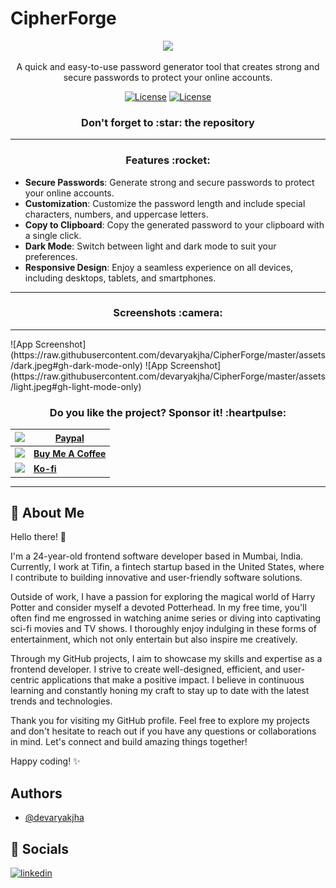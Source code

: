 # CipherForge

<p align="center">
    <img src="https://media.githubusercontent.com/media/devaryakjha/CipherForge/master/assets/logo.png" height="72">
</p>
<!-- Generate secure and strong passwords effortlessly with CipherForge. Our free online password generator tool ensures your accounts remain protected against cyber threats. -->
<p align="center">
    A quick and easy-to-use password generator tool that creates strong and secure passwords to protect your online accounts.
</p>

<p align="center">
 <p align="center">
    <a href="https://github.com/devaryakjha/CipherForge/releases"><img alt="License" src="https://img.shields.io/github/v/release/devaryakjha/CipherForge"/></a>
    <a href="LICENSE"><img alt="License" src="https://img.shields.io/github/license/devaryakjha/CipherForge"/></a>
 </p>
</p>

<h3 align="center">Don't forget to :star: the repository</h3>

---

<h3 align="center">Features :rocket:</h3>

- **Secure Passwords**: Generate strong and secure passwords to protect your online accounts.
- **Customization**: Customize the password length and include special characters, numbers, and uppercase letters.
- **Copy to Clipboard**: Copy the generated password to your clipboard with a single click.
- **Dark Mode**: Switch between light and dark mode to suit your preferences.
- **Responsive Design**: Enjoy a seamless experience on all devices, including desktops, tablets, and smartphones.

---

<h3 align="center">Screenshots :camera:</h3>

---

<p float="left">
    ![App Screenshot](https://raw.githubusercontent.com/devaryakjha/CipherForge/master/assets/dark.jpeg#gh-dark-mode-only)
    ![App Screenshot](https://raw.githubusercontent.com/devaryakjha/CipherForge/master/assets/light.jpeg#gh-light-mode-only)
</p>

<h3 align="center">Do you like the project? Sponsor it! :heartpulse:	</h3>

| [<img src="https://upload.wikimedia.org/wikipedia/commons/archive/b/b5/20230314142950%21PayPal.svg" height="40">]()        | [Paypal](https://paypal.me/devaryakjha)                         |
| -------------------------------------------------------------------------------------------------------------------------- | --------------------------------------------------------------- |
| [<img src="https://github.com/maxrave-dev/SimpMusic/assets/113747128/97f0f21d-17b9-42e4-9487-6e9391ac126b" height="40">]() | [**Buy Me A Coffee**](https://www.buymeacoffee.com/devaryakjha) |
| [<img src="https://storage.ko-fi.com/cdn/brandasset/logo_white_stroke.png" height="40">]()                                 | [**Ko-fi**](https://ko-fi.com/devaryakjha)                      |

---

## 🚀 About Me

Hello there! 👋

I'm a 24-year-old frontend software developer based in Mumbai, India. Currently, I work at Tifin, a fintech startup based in the United States, where I contribute to building innovative and user-friendly software solutions.

Outside of work, I have a passion for exploring the magical world of Harry Potter and consider myself a devoted Potterhead. In my free time, you'll often find me engrossed in watching anime series or diving into captivating sci-fi movies and TV shows. I thoroughly enjoy indulging in these forms of entertainment, which not only entertain but also inspire me creatively.

Through my GitHub projects, I aim to showcase my skills and expertise as a frontend developer. I strive to create well-designed, efficient, and user-centric applications that make a positive impact. I believe in continuous learning and constantly honing my craft to stay up to date with the latest trends and technologies.

Thank you for visiting my GitHub profile. Feel free to explore my projects and don't hesitate to reach out if you have any questions or collaborations in mind. Let's connect and build amazing things together!

Happy coding! ✨

## Authors

- [@devaryakjha](https://github.com/devaryakjha)

## 🔗 Socials

[![linkedin](https://img.shields.io/badge/linkedin-0A66C2?style=for-the-badge&logo=linkedin&logoColor=white)](https://www.linkedin.com/in/devaryakjha/)
